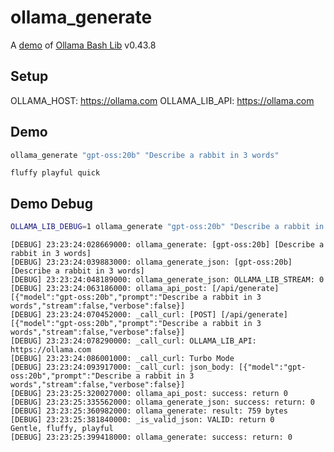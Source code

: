 # ollama_generate

A [demo](../README.md#demos) of [Ollama Bash Lib](https://github.com/attogram/ollama-bash-lib) v0.43.8

## Setup

OLLAMA_HOST: https://ollama.com
OLLAMA_LIB_API: https://ollama.com


## Demo

```bash
ollama_generate "gpt-oss:20b" "Describe a rabbit in 3 words"
```
```
fluffy playful quick
```

## Demo Debug

```bash
OLLAMA_LIB_DEBUG=1 ollama_generate "gpt-oss:20b" "Describe a rabbit in 3 words"
```
```
[DEBUG] 23:23:24:028669000: ollama_generate: [gpt-oss:20b] [Describe a rabbit in 3 words]
[DEBUG] 23:23:24:039883000: ollama_generate_json: [gpt-oss:20b] [Describe a rabbit in 3 words]
[DEBUG] 23:23:24:048189000: ollama_generate_json: OLLAMA_LIB_STREAM: 0
[DEBUG] 23:23:24:063186000: ollama_api_post: [/api/generate] [{"model":"gpt-oss:20b","prompt":"Describe a rabbit in 3 words","stream":false,"verbose":false}]
[DEBUG] 23:23:24:070452000: _call_curl: [POST] [/api/generate] [{"model":"gpt-oss:20b","prompt":"Describe a rabbit in 3 words","stream":false,"verbose":false}]
[DEBUG] 23:23:24:078290000: _call_curl: OLLAMA_LIB_API: https://ollama.com
[DEBUG] 23:23:24:086001000: _call_curl: Turbo Mode
[DEBUG] 23:23:24:093917000: _call_curl: json_body: [{"model":"gpt-oss:20b","prompt":"Describe a rabbit in 3 words","stream":false,"verbose":false}]
[DEBUG] 23:23:25:320027000: ollama_api_post: success: return 0
[DEBUG] 23:23:25:335562000: ollama_generate_json: success: return: 0
[DEBUG] 23:23:25:360982000: ollama_generate: result: 759 bytes
[DEBUG] 23:23:25:381840000: _is_valid_json: VALID: return 0
Gentle, fluffy, playful
[DEBUG] 23:23:25:399418000: ollama_generate: success: return: 0
```
